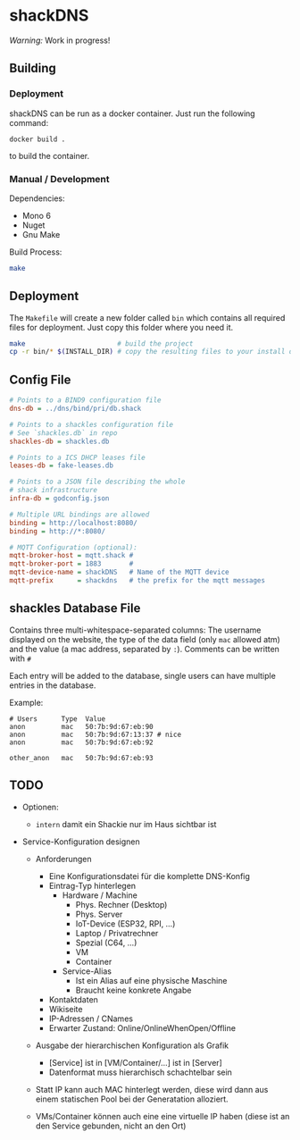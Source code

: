 # shackDNS

*Warning:* Work in progress!

## Building

### Deployment

shackDNS can be run as a docker container. Just run the following command:
```
docker build .
```
to build the container.

### Manual / Development

Dependencies:

- Mono 6
- Nuget
- Gnu Make

Build Process:

```sh
make
```

## Deployment

The `Makefile` will create a new folder called `bin` which contains all required files for deployment. Just copy this folder where you need it.

```sh
make                       # build the project
cp -r bin/* $(INSTALL_DIR) # copy the resulting files to your install destination
```

## Config File

```cfg
# Points to a BIND9 configuration file
dns-db = ../dns/bind/pri/db.shack

# Points to a shackles configuration file
# See `shackles.db` in repo
shackles-db = shackles.db

# Points to a ICS DHCP leases file
leases-db = fake-leases.db

# Points to a JSON file describing the whole
# shack infrastructure
infra-db = godconfig.json

# Multiple URL bindings are allowed
binding = http://localhost:8080/
binding = http://*:8080/

# MQTT Configuration (optional):
mqtt-broker-host = mqtt.shack # 
mqtt-broker-port = 1883       #
mqtt-device-name = shackDNS   # Name of the MQTT device
mqtt-prefix      = shackdns   # the prefix for the mqtt messages
```

## shackles Database File

Contains three multi-whitespace-separated columns:
The username displayed on the website, the type of the data field (only `mac` allowed atm) and the value (a mac address, separated by `:`).
Comments can be written with `#`

Each entry will be added to the database, single users can have multiple entries in the database.

Example:
```
# Users      Type  Value
anon         mac   50:7b:9d:67:eb:90
anon         mac   50:7b:9d:67:13:37 # nice
anon         mac   50:7b:9d:67:eb:92

other_anon   mac   50:7b:9d:67:eb:93
```

## TODO

- Optionen:
  - `intern` damit ein Shackie nur im Haus sichtbar ist

- Service-Konfiguration designen
  - Anforderungen
    - Eine Konfigurationsdatei für die komplette DNS-Konfig
    - Eintrag-Typ hinterlegen
      - Hardware / Machine
        - Phys. Rechner (Desktop)
        - Phys. Server
        - IoT-Device (ESP32, RPI, …)
        - Laptop / Privatrechner
        - Spezial (C64, …)
        - VM
        - Container
      - Service-Alias
        - Ist ein Alias auf eine physische Maschine
        - Braucht keine konkrete Angabe
    - Kontaktdaten
    - Wikiseite
    - IP-Adressen / CNames
    - Erwarter Zustand: Online/OnlineWhenOpen/Offline
  - Ausgabe der hierarchischen Konfiguration als Grafik
    - [Service] ist in [VM/Container/…] ist in [Server]
    - Datenformat muss hierarchisch schachtelbar sein

  - Statt IP kann auch MAC hinterlegt werden, diese wird dann
    aus einem statischen Pool bei der Generatation alloziert.

  - VMs/Container können auch eine eine virtuelle IP haben
    (diese ist an den Service gebunden, nicht an den Ort)
    